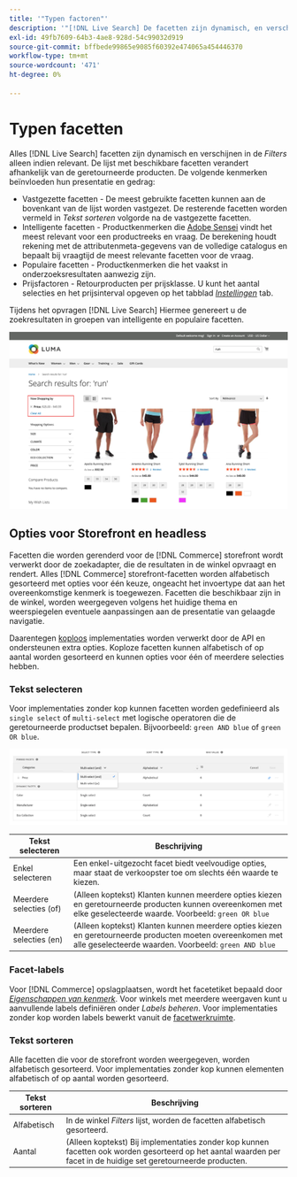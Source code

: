 ```yaml
---
title: '"Typen factoren"'
description: '"[!DNL Live Search] De facetten zijn dynamisch, en verschijnen in de lijst van Filters wanneer relevant."'
exl-id: 49fb7609-64b3-4ae8-928d-54c99032d919
source-git-commit: bffbede99865e9085f60392e474065a454446370
workflow-type: tm+mt
source-wordcount: '471'
ht-degree: 0%

---
```


# Typen facetten

Alles [!DNL Live Search] facetten zijn dynamisch en verschijnen in de *Filters* alleen indien relevant. De lijst met beschikbare facetten verandert afhankelijk van de geretourneerde producten. De volgende kenmerken beïnvloeden hun presentatie en gedrag:

* Vastgezette facetten - De meest gebruikte facetten kunnen aan de bovenkant van de lijst worden vastgezet. De resterende facetten worden vermeld in *Tekst sorteren* volgorde na de vastgezette facetten.
* Intelligente facetten - Productkenmerken die [Adobe Sensei](https://www.adobe.com/sensei.html) vindt het meest relevant voor een productreeks en vraag. De berekening houdt rekening met de attributenmeta-gegevens van de volledige catalogus en bepaalt bij vraagtijd de meest relevante facetten voor de vraag.
* Populaire facetten - Productkenmerken die het vaakst in onderzoeksresultaten aanwezig zijn.
* Prijsfactoren - Retourproducten per prijsklasse. U kunt het aantal selecties en het prijsinterval opgeven op het tabblad [*Instellingen*](settings.md) tab.

Tijdens het opvragen [!DNL Live Search] Hiermee genereert u de zoekresultaten in groepen van intelligente en populaire facetten.

![Facetten - Prijs](assets/storefront-search-results-run-price.png)

## Opties voor Storefront en headless

Facetten die worden gerenderd voor de [!DNL Commerce] storefront wordt verwerkt door de zoekadapter, die de resultaten in de winkel opvraagt en rendert. Alles [!DNL Commerce] storefront-facetten worden alfabetisch gesorteerd met opties voor één keuze, ongeacht het invoertype dat aan het overeenkomstige kenmerk is toegewezen. Facetten die beschikbaar zijn in de winkel, worden weergegeven volgens het huidige thema en weerspiegelen eventuele aanpassingen aan de presentatie van gelaagde navigatie.

Daarentegen [koploos](https://devdocs.magento.com/guides/v2.4/architecture/archi_perspectives/webapi-vision.html) implementaties worden verwerkt door de API en ondersteunen extra opties. Koploze facetten kunnen alfabetisch of op aantal worden gesorteerd en kunnen opties voor één of meerdere selecties hebben.

### Tekst selecteren

Voor implementaties zonder kop kunnen facetten worden gedefinieerd als `single select` of `multi-select` met logische operatoren die de geretourneerde productset bepalen. Bijvoorbeeld: `green AND blue` of `green OR blue`.

![Facetten - Type selecteren](assets/facets-select-type.png)

| Tekst selecteren | Beschrijving |
|--- |--- |
| Enkel selecteren | Een enkel-uitgezocht facet biedt veelvoudige opties, maar staat de verkoopster toe om slechts één waarde te kiezen. |
| Meerdere selecties (of) | (Alleen koptekst) Klanten kunnen meerdere opties kiezen en geretourneerde producten kunnen overeenkomen met elke geselecteerde waarde. Voorbeeld: `green OR blue` |
| Meerdere selecties (en) | (Alleen koptekst) Klanten kunnen meerdere opties kiezen en geretourneerde producten moeten overeenkomen met alle geselecteerde waarden. Voorbeeld: `green AND blue` |

### Facet-labels

Voor [!DNL Commerce] opslagplaatsen, wordt het facetetiket bepaald door [*Eigenschappen van kenmerk*](https://docs.magento.com/user-guide/stores/attribute-product-create.html). Voor winkels met meerdere weergaven kunt u aanvullende labels definiëren onder *Labels beheren*. Voor implementaties zonder kop worden labels bewerkt vanuit de [facetwerkruimte](faceting-workspace.md).

### Tekst sorteren

Alle facetten die voor de storefront worden weergegeven, worden alfabetisch gesorteerd. Voor implementaties zonder kop kunnen elementen alfabetisch of op aantal worden gesorteerd.

| Tekst sorteren | Beschrijving |
|--- |--- |
| Alfabetisch | In de winkel *Filters* lijst, worden de facetten alfabetisch gesorteerd. |
| Aantal | (Alleen koptekst) Bij implementaties zonder kop kunnen facetten ook worden gesorteerd op het aantal waarden per facet in de huidige set geretourneerde producten. |
